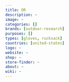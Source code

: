 ```yaml
---
title: OR 
description: ~
image: ~
categories: []
brands: [outdoor-research]
purposes: []
types: [gloves, rucksack]
countries: [united-states]
logo: ~
website: ~
shop: ~
store-finder: ~
about: ~
wiki: ~
---
```

